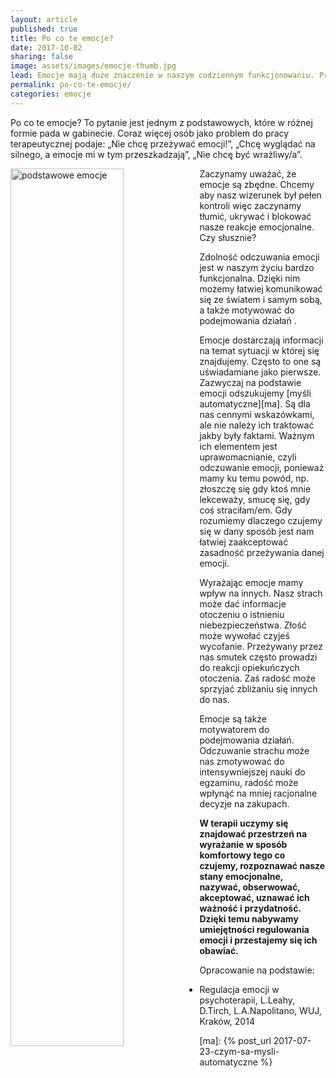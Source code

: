 ```yaml
---
layout: article
published: true
title: Po co te emocje?
date: 2017-10-02
sharing: false
image: assets/images/emocje-thumb.jpg
lead: Emocje mają duże znaczenie w naszym codziennym funkcjonowaniu. Przyjrzyjmy się jaką rolę odgrywają w naszym życiu.
permalink: po-co-te-emocje/
categories: emocje
---
```


Po co te emocje? To pytanie jest jednym z podstawowych, które w różnej formie pada w gabinecie. Coraz więcej osób jako 
problem do pracy terapeutycznej podaje: „Nie chcę przeżywać emocji!”, „Chcę wyglądać na silnego, a emocje mi w tym 
przeszkadzają”, „Nie chcę być wrażliwy/a”.

<img src="{{root_url}}/assets/images/emocje.jpg" alt="podstawowe emocje" style="float: left; width: 60%" />

Zaczynamy uważać, że emocje są zbędne. Chcemy aby nasz wizerunek był pełen kontroli więc zaczynamy tłumić, ukrywać i 
blokować nasze reakcje emocjonalne. Czy słusznie?

Zdolność odczuwania emocji jest w naszym życiu bardzo funkcjonalna. Dzięki nim możemy łatwiej komunikować się ze światem 
i samym sobą, a także motywować  do podejmowania działań . 

Emocje dostarczają informacji na temat sytuacji w której się znajdujemy. Często to one są uświadamiane jako pierwsze. 
Zazwyczaj  na podstawie emocji odszukujemy [myśli automatyczne][ma]. Są dla nas cennymi wskazówkami, ale nie należy ich traktować 
jakby były faktami. Ważnym ich elementem jest uprawomacnianie, czyli odczuwanie emocji, ponieważ mamy ku temu powód, np. 
złoszczę się gdy ktoś mnie lekceważy, smucę się, gdy coś straciłam/em. Gdy rozumiemy dlaczego czujemy się w dany sposób 
jest nam łatwiej zaakceptować zasadność przeżywania danej emocji.

Wyrażając emocje mamy wpływ na innych. Nasz strach może dać informacje otoczeniu o istnieniu niebezpieczeństwa. Złość 
może wywołać czyjeś wycofanie. Przeżywany przez nas smutek często prowadzi do reakcji opiekuńczych otoczenia. Zaś radość 
może sprzyjać zbliżaniu się innych do nas.

Emocje są także motywatorem do podejmowania działań. Odczuwanie strachu może nas zmotywować do intensywniejszej nauki do 
egzaminu, radość może wpłynąć na mniej racjonalne decyzje na zakupach.

**W terapii uczymy się znajdować przestrzeń na wyrażanie w sposób komfortowy tego co czujemy, rozpoznawać nasze stany emocjonalne, 
nazywać, obserwować, akceptować, uznawać ich ważność i przydatność. Dzięki temu nabywamy umiejętności regulowania emocji 
i przestajemy  się ich obawiać.**

Opracowanie na podstawie: 
 
* Regulacja emocji w psychoterapii, L.Leahy, D.Tirch, L.A.Napolitano, WUJ, Kraków, 2014 

[ma]: {% post_url 2017-07-23-czym-sa-mysli-automatyczne %}

